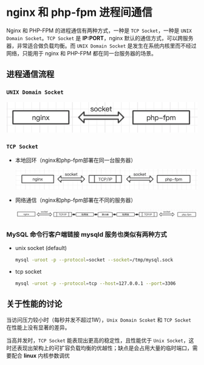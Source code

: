# nginx 和 php-fpm 进程间通信

Nginx 和 PHP-FPM 的进程通信有两种方式，一种是 `TCP Socket`，一种是 `UNIX Domain Socket`。`TCP Socket` 是 **IP:PORT**，nginx 默认的通信方式，可以跨服务器，非常适合做负载均衡。而 `UNIX Domain Socket` 是发生在系统内核里而不经过网络，只能用于 nginx 和 PHP-FPM 都在同一台服务器的场景。

## 进程通信流程

### `UNIX Domain Socket`

  ![unix-socket](./img/unix-socket-conn.png)

### `TCP Socket`

- 本地回环（nginx和php-fpm部署在同一台服务器）

  ![tcp-socket-local](./img/tcp-socket-local-conn.png)

- 网络通信（nginx和php-fpm部署在不同的服务器）

  ![tcp-socket-net](./img/tcp-socket-net-conn.png)

### **MySQL** 命令行客户端链接 **mysqld** 服务也类似有两种方式

- unix socket (default)

  ```bash
  mysql -uroot -p --protocol=socket --socket=/tmp/mysql.sock
  ```

- tcp socket

  ```bash
  mysql -uroot -p --protocol=tcp --host=127.0.0.1 --port=3306
  ```

## 关于性能的讨论

当访问压力较小时（每秒并发不超过1W），`Unix Domain Scoket` 和 `TCP Socket` 在性能上没有显著的差异。

当高并发时，`TCP Socket` 能表现出更高的稳定性，且性能优于 `Unix Socket`，这时还表现出架构上的可扩容负载均衡的优越性；缺点是会占用大量的临时端口，需要配合 **linux** 内核参数调优
